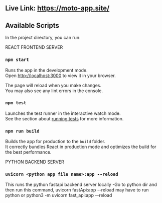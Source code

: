 ## Live Link: https://moto-app.site/
## Available Scripts

In the project directory, you can run:

REACT FRONTEND SERVER
### `npm start`

Runs the app in the development mode.\
Open [http://localhost:3000](http://localhost:3000) to view it in your browser.

The page will reload when you make changes.\
You may also see any lint errors in the console.

### `npm test`

Launches the test runner in the interactive watch mode.\
See the section about [running tests](https://facebook.github.io/create-react-app/docs/running-tests) for more information.

### `npm run build`

Builds the app for production to the `build` folder.\
It correctly bundles React in production mode and optimizes the build for the best performance.

PYTHON BACKEND SERVER
### `uvicorn <python app file name>:app --reload`

This runs the python fastapi backend server locally
-Go to python dir and then run this command, uvicorn fastApi:app --reload
    may have to run python or python3 -m uvicorn fast_api:app --reload
